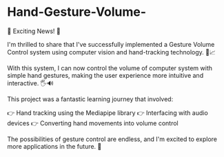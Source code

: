 # Hand-Gesture-Volume-

🎉 Exciting News! 🎉

I'm thrilled to share that I've successfully implemented a Gesture Volume Control system using computer vision and hand-tracking technology. 🤚📈

With this system, I can now control the volume of computer system with simple hand gestures, making the user experience more intuitive and interactive. 🖐️🔊

This project was a fantastic learning journey that involved:

👉 Hand tracking using the Mediapipe library
👉 Interfacing with audio devices
👉 Converting hand movements into volume control

The possibilities of gesture control are endless, and I'm excited to explore more applications in the future. 🚀
